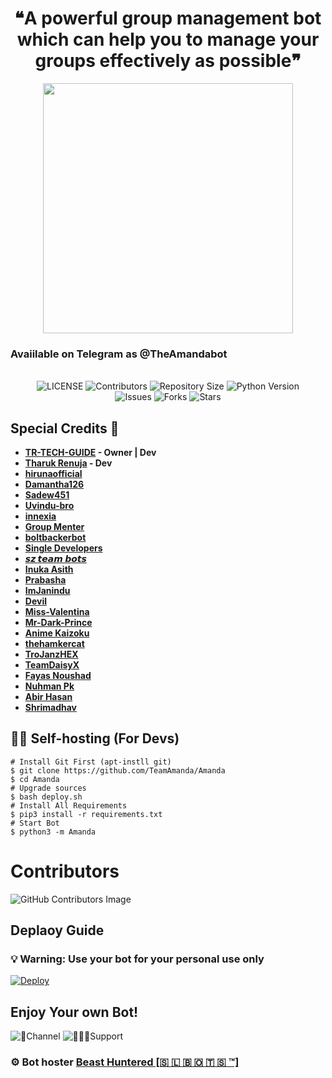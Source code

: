 <h1 align = "center"> ❝A powerful group management bot which can help you to manage your groups effectively as possible❞ </h1>

<p align="center">
  <img src="https://telegra.ph/file/f80844f7f1e6bfaf5ebd6.jpg" width='400"'>
</p>

<h3>Avaiilable on Telegram as @TheAmandabot</h3>

<p align="center"> <br>
    <img src="https://img.shields.io/github/license/TeamAmanda/Amanda?style=for-the-badge&logo=telegram" alt="LICENSE">
    <img src="https://img.shields.io/github/contributors/TeamAmanda/Amanda?style=for-the-badge&logo=telegram" alt="Contributors">
    <img src="https://img.shields.io/github/repo-size/TeamAmanda/Amanda?style=for-the-badge&logo=telegram" alt="Repository Size"> 
    <img src="https://img.shields.io/badge/python-3.9-green?style=for-the-badge&logo=appveyor" alt="Python Version">
 <br>   
    <img src="https://img.shields.io/github/issues/TeamAmanda/Amanda?style=for-the-badge&logo=telegram" alt="Issues">
    <img src="https://img.shields.io/github/forks/TeamAmanda/Amanda?style=for-the-badge&logo=telegram" alt="Forks">
    <img src="https://img.shields.io/github/stars/TeamAmanda/Amanda?style=for-the-badge&logo=telegram" alt="Stars">
</p> 
    
    
## Special Credits 🥰    
- **[TR-TECH-GUIDE](https://github.com/TR-TECH-GUIDE) - Owner | Dev**
- **[Tharuk Renuja](https://github.com/TharukRenuja) - Dev**
- **[hirunaofficial](https://github.com/hirunaofficial)**
- **[Damantha126](https://github.com/Damantha126)**
- **[Sadew451](https://github.com/Sadew451)**
- **[Uvindu-bro](https://github.com/UvinduBro)**
- **[innexia](https://github.com/DarkCybers/innexia/tree/Sammy/innexiaBot)**
- **[Group Menter](https://github.com/TeamGroupMenter/GroupMenter)**
- **[boltbackerbot](https://t.me/boltbacker)**
- **[Single Developers](https://t.me/SingleDevelopers)**
- **[𝙨𝙯 𝙩𝙚𝙖𝙢 𝙗𝙤𝙩𝙨](https://t.me/szteambots)**
- **[Inuka Asith](https://github.com/inukaasith)**
- **[Prabasha](https://github.com/prabhasha-p/)**
- **[ImJanindu](https://github.com/imjanindu)** 
- **[Devil](https://github.com/lucifeermorningstar)** 
- **[Miss-Valentina](https://github.com/Miss-Valentina)** 
- **[Mr-Dark-Prince](https://github.com/Mr-Dark-Prince/)** 
- **[Anime Kaizoku](https://github.com/AnimeKaizoku)**
- **[thehamkercat](https://github.com/thehamkercat/)**
- **[TroJanzHEX](https://github.com/TroJanzHEX/)**
- **[TeamDaisyX](https://github.com/teamdaisyx)**
- **[Fayas Noushad](https://github.com/FayasNoushad)**
- **[Nuhman Pk](https://github.com/bughunter0)**
- **[Abir Hasan](https://github.com/AbirHasan2005)**
- **[Shrimadhav](https://github.com/SpEcHiDe)**

## 👨‍💻 Self-hosting (For Devs)
```
# Install Git First (apt-instll git)
$ git clone https://github.com/TeamAmanda/Amanda
$ cd Amanda
# Upgrade sources
$ bash deploy.sh
# Install All Requirements 
$ pip3 install -r requirements.txt
# Start Bot 
$ python3 -m Amanda
```

 # Contributors
![GitHub Contributors Image](https://contrib.rocks/image?repo=TeamAmanda/Amanda)   
 
 ## Deplaoy Guide
 
### 💡 Warning: Use your bot for your personal use only   

 [![Deploy](https://www.herokucdn.com/deploy/button.svg)](https://heroku.com/deploy?template=https://github.com/TeamAmanda/Amanda/tree/v3) 

## Enjoy Your own Bot!

![📣Channel](https://img.shields.io/badge/dynamic/json?color=blue&label=szteam%20@SLBotsOfficial&query=subscribers&url=https%3A%2F%2Fonline-users-api.up.railway.app%2Fcheck%3Fchat%3Dszteambots&logo=telegram)
![👨‍👦‍👦Support](https://img.shields.io/badge/dynamic/json?color=blue&label=support%20@trtechguide&query=members&url=https%3A%2F%2Fonline-users-api.up.railway.app%2Fcheck%3Fchat%3Dslbotzone&logo=telegram) 

### ⚙️ Bot hoster [Beast Huntered [🇸 🇱 🇧 🇴 🇹 🇸 ™]](https://t.me/SLBotsOfficial)
 
    

